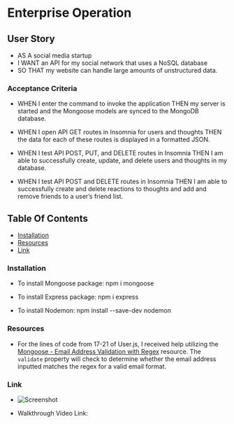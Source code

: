 # Enterprise Operation

## User Story

* AS A social media startup
* I WANT an API for my social network that uses a NoSQL database
* SO THAT my website can handle large amounts of unstructured data.

### Acceptance Criteria

* WHEN I enter the command to invoke the application THEN my server is started and the Mongoose models are synced to the MongoDB database.

* WHEN I open API GET routes in Insomnia for users and thoughts THEN the data for each of these routes is displayed in a formatted JSON.

* WHEN I test API POST, PUT, and DELETE routes in Insomnia THEN I am able to successfully create, update, and delete users and thoughts in my database.

* WHEN I test API POST and DELETE routes in Insomnia THEN I am able to successfully create and delete reactions to thoughts and add and remove friends to a user’s friend list.

## Table Of Contents
- [Installation](#installation)
- [Resources](#resources)
- [Link](#link)

### Installation

* To install Mongoose package: npm i mongoose

* To install Express package: npm i express

* To install Nodemon: npm install --save-dev nodemon

### Resources

* For the lines of code from 17-21 of User.js, I received help utilizing the [Mongoose - Email Address Validation with Regex](https://blog.bounceless.io/mastering-email-validation-in-mongoose-syntax-uniqueness-and-beyond/) resource. The `validate` property will check to determine whether the email address inputted matches the regex for a valid email format.

### Link

* ![Screenshot](<Screenshot 2024-11-06 at 8.36.53 PM.png>)

* Walkthrough Video Link: 